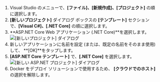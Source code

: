1. Visual Studio のメニューで、**[ファイル]、[新規作成]、[プロジェクト]** の順に選択します。 
2. **[新しいプロジェクト]** ダイアログ ボックスの **[テンプレート]** セクションで、**[Visual C#]、[.NET Core]** の順に選択します。
3. **ASP.NET Core Web アプリケーション (.NET Core)**を選択します。
    ![[新しいプロジェクト] ダイアログ](./media/vs-docker-create-aspnetcore-app/create-new-project.png)
4. 新しいアプリケーションに名前を設定 (または、既定の名前をそのまま使用) して、 **[OK]**をタップします。  
5. **[ASP.NET Core テンプレート]** で、**[.NET Core]** を選択します。
    ![[新しい ASP.NET プロジェクト] ダイアログ](./media/vs-docker-create-aspnetcore-app/aspnet-core-template.png)
6. Docker をデプロイ ソリューションで使用するため、 **[クラウドでのホスト]** の選択を解除します。



<!--HONumber=Jan17_HO3-->


